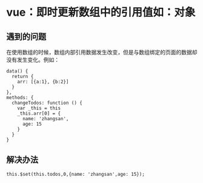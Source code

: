 # vue：即时更新数组中的引用值如：对象
## 遇到的问题
在使用数组的时候，数组内部引用数据发生改变，但是与数组绑定的页面的数据却没有发生变化。例如：

```
data() {
  return {
    arr: [{a:1}, {b:2}]
  }
},
methods: {
  changeTodos: function () {
    var _this = this
    _this.arr[0] = {
      name: 'zhangsan',
      age: 15
    }
  } 
}

```

## 解决办法

```
this.$set(this.todos,0,{name: 'zhangsan',age: 15});
```
